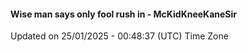 #### Wise man says only fool rush in - McKidKneeKaneSir
Updated on 25/01/2025 - 00:48:37 (UTC) Time Zone
